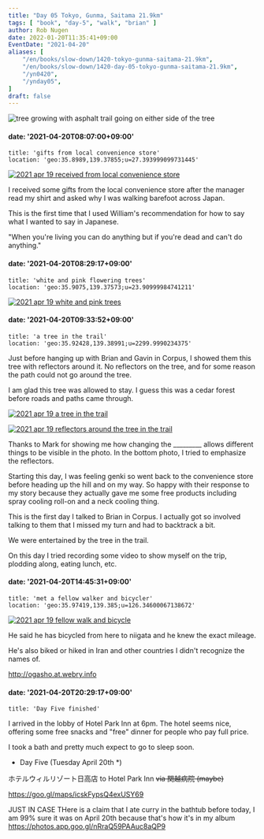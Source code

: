 ```yaml
---
title: "Day 05 Tokyo, Gunma, Saitama 21.9km"
tags: [ "book", "day-5", "walk", "brian" ]
author: Rob Nugen
date: 2022-01-20T11:35:41+09:00
EventDate: "2021-04-20"
aliases: [
    "/en/books/slow-down/1420-tokyo-gunma-saitama-21.9km",
    "/en/books/slow-down/1420-day-05-tokyo-gunma-saitama-21.9km",
    "/yn0420",
    "/ynday05",
]
draft: false
---
```


<img
src="https://b.robnugen.com/quests/walk-to-niigata/2021/en_route/day-05/2021_apr_19_a_tree_in_the_trail.jpeg"
alt="tree growing with asphalt trail going on either side of the tree"
class="title" />

#### date: '2021-04-20T08:07:00+09:00'

    title: 'gifts from local convenience store'
    location: 'geo:35.8989,139.37855;u=27.393999099731445'

[![2021 apr 19 received from local convenience store](//b.robnugen.com/quests/walk-to-niigata/2021/en_route/day-05/thumbs/2021_apr_19_received_from_local_convenience_store.jpeg)](//b.robnugen.com/quests/walk-to-niigata/2021/en_route/day-05/2021_apr_19_received_from_local_convenience_store.jpeg)         

I received some gifts from the local convenience store after the manager
read my shirt and asked why I was walking barefoot across Japan.

This is the first time that I used William's recommendation for how to say what
I wanted to say in Japanese.

"When you're living you can do anything but if you're dead and can't do anything."


#### date: '2021-04-20T08:29:17+09:00'

    title: 'white and pink flowering trees'
    location: 'geo:35.9075,139.37573;u=23.90999984741211'

[![2021 apr 19 white and pink trees](//b.robnugen.com/quests/walk-to-niigata/2021/en_route/day-05/thumbs/2021_apr_19_white_and_pink_trees.jpeg)](//b.robnugen.com/quests/walk-to-niigata/2021/en_route/day-05/2021_apr_19_white_and_pink_trees.jpeg)          


#### date: '2021-04-20T09:33:52+09:00'

    title: 'a tree in the trail'
    location: 'geo:35.92428,139.38991;u=2299.9990234375'

Just before hanging up with Brian and Gavin in Corpus, I showed them this tree
with reflectors around it.  No reflectors on the tree, and for some reason the
path could not go around the tree.

I am glad this tree was allowed to stay.
I guess this was a cedar forest before roads and paths came through.

[![2021 apr 19 a tree in the trail](//b.robnugen.com/quests/walk-to-niigata/2021/en_route/day-05/thumbs/2021_apr_19_a_tree_in_the_trail.jpeg)](//b.robnugen.com/quests/walk-to-niigata/2021/en_route/day-05/2021_apr_19_a_tree_in_the_trail.jpeg)

[![2021 apr 19 reflectors around the tree in the trail](//b.robnugen.com/quests/walk-to-niigata/2021/en_route/day-05/thumbs/2021_apr_19_reflectors_around_the_tree_in_the_trail.jpeg)](//b.robnugen.com/quests/walk-to-niigata/2021/en_route/day-05/2021_apr_19_reflectors_around_the_tree_in_the_trail.jpeg)          

Thanks to Mark for showing me how changing the _________ allows different things
to be visible in the photo.  In the bottom photo, I tried to emphasize the reflectors.


Starting this day, I was feeling genki so went back to the convenience store before
heading up the hill and on my way.  So happy with their response to my story
because they actually gave me some free products
including spray cooling roll-on and a neck cooling thing.

This is the first day I talked to Brian in Corpus.  I actually got so involved talking to them that I missed my turn and had to backtrack a bit.

We were entertained by the tree in the trail.

On this day I tried recording some video to show myself on the trip, plodding along, eating lunch, etc.

#### date: '2021-04-20T14:45:31+09:00'

    title: 'met a fellow walker and bicycler'
    location: 'geo:35.97419,139.385;u=126.34600067138672'

[![2021 apr 19 fellow walk and bicycle](//b.robnugen.com/quests/walk-to-niigata/2021/en_route/day-05/thumbs/2021_apr_19_fellow_walk_and_bicycle.jpeg)](//b.robnugen.com/quests/walk-to-niigata/2021/en_route/day-05/2021_apr_19_fellow_walk_and_bicycle.jpeg)   

He said he has bicycled from here to niigata and he knew the exact mileage.   

He's also biked or hiked in Iran and other countries I didn't recognize the names of.

http://ogasho.at.webry.info

#### date: '2021-04-20T20:29:17+09:00'

    title: 'Day Five finished'

I arrived in the lobby of Hotel Park Inn at 6pm.  The hotel seems nice,
offering some free snacks and "free" dinner for people who pay full price.

I took a bath and pretty much expect to go to sleep soon.

<!-- 25 March 2021: WALK SEGMENT SEPARATOR  ===========  TO HELP ME SEE AND EDIT SEGMENT DETAILS -->
<div class="walk-segment">

* Day <span class="day_source">Five</span>
(<span class="day_date">Tuesday April 20th</span> *)

ホテルウィルリゾート日高店 to Hotel Park Inn ~~via 関越病院 (maybe)~~

https://goo.gl/maps/icskFypsQ4exUSY69

</div>

JUST IN CASE THere is a claim that I ate curry in the bathtub before today,
I am 99% sure it was on April 20th because that's how it's in my album
https://photos.app.goo.gl/nRraQ59PAAuc8aQP9

